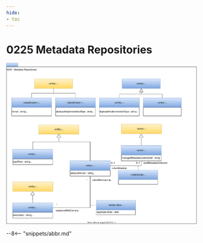 ```yaml
---
hide:
- toc
---
```


<!-- SPDX-License-Identifier: CC-BY-4.0 -->
<!-- Copyright Contributors to the ODPi Egeria project. -->

# 0225 Metadata Repositories

![UML](0225-Metadata-Repositories.svg)


--8<-- "snippets/abbr.md"